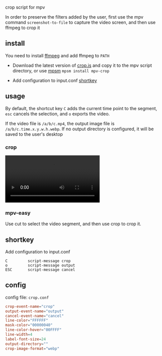 crop script for mpv

In order to preserve the filters added by the user, first use the mpv command `screenshot-to-file` to capture the video screen, and then use ffmpeg to crop it

## install

You need to install [ffmpeg](https://www.ffmpeg.org/download.html) and add ffmpeg to ```PATH```

- Download the latest version of [crop.js](https://github.com/mpv-easy/mpv-easy/releases) and copy it to the mpv script directory, or use [mpsm](../mpv-mpsm/readme.md) `mpsm install mpv-crop`

- Add configuration to input.conf [shortkey](https://github.com/mpv-easy/mpv-easy/tree/main/mpv-crop#shortkey)



## usage

By default, the shortcut key `C` adds the current time point to the segment, `esc` cancels the selection, and `o` exports the video.

If the video file is `/a/b/c.mp4`, the output image file is `/a/b/c.time.x.y.w.h.webp`. If no output directory is configured, it will be saved to the user's desktop

### crop

<video controls>
  <source src="../assets/video/crop.mp4" type="video/mp4">
</video>

### mpv-easy

Use cut to select the video segment, and then use crop to crop it.


## shortkey

Add configuration to input.conf

```
C         script-message crop
o         script-message output
ESC       script-message cancel
```

## config

config file: `crop.conf`


```conf
crop-event-name="crop"
output-event-name="output"
cancel-event-name="cancel"
line-color="FFFFFF"
mask-color="00000040"
line-color-hover="00FFFF"
line-width=4
label-font-size=24
output-directory=""
crop-image-format="webp"
```